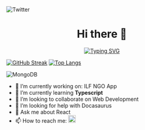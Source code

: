 <img  title="Twitter" src="https://github.com/saurabhbhise16/page/assets/29581041/d4c3df76-4a85-4da3-90f2-81c8f265726c"/>


<p align="center">
  <h1 align="center">Hi there 👋</h1>
  <div align="center" >
    <a href="https://git.io/typing-svg"><img  src="https://readme-typing-svg.demolab.com?font=Fira+Code&weight=900&size=30&pause=1000&center=true&vCenter=true&repeat=false&width=435&lines=I+Am+Open+To+Work" alt="Typing SVG" /></a> 
  </div>
</p>

[![GitHub Streak](https://streak-stats.demolab.com?user=saurabhbhise16)](https://git.io/streak-stats)
[![Top Langs](https://github-readme-stats.vercel.app/api/top-langs/?username=anuraghazra)](https://github.com/anuraghazra/github-readme-stats)

![MongoDB](https://img.shields.io/badge/MongoDB-%234ea94b.svg?style=for-the-badge&logo=mongodb&logoColor=white)
- 🔭 I’m currently working on:  ILF NGO App
- 🌱 I’m currently learning **Typescript**
- 👯 I’m looking to collaborate on Web Development
- 🤔 I’m looking for help with Docasaurus
- 💬 Ask me about React
- 📫 How to reach me: <a href="https://twitter.com/Saurabh52340130"><img width="20px" alt="Twitter" title="Twitter" src="http://i.imgur.com/wWzX9uB.png"/></a>
